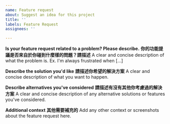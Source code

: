 ```yaml
---
name: Feature request
about: Suggest an idea for this project
title: ''
labels: Feature Request
assignees: ''

---
```


**Is your feature request related to a problem? Please describe.**
**你的功能提議是否來自於你碰到什麼樣的問題？請描述**
A clear and concise description of what the problem is. Ex. I'm always frustrated when [...]

**Describe the solution you'd like**
**請描述你希望的解決方案**
A clear and concise description of what you want to happen.

**Describe alternatives you've considered**
**請描述有沒有其他你考慮過的解決方案**
A clear and concise description of any alternative solutions or features you've considered.

**Additional context**
**其他需要補充的**
Add any other context or screenshots about the feature request here.
